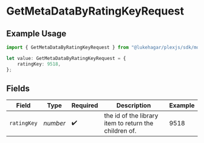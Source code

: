 # GetMetaDataByRatingKeyRequest

## Example Usage

```typescript
import { GetMetaDataByRatingKeyRequest } from "@lukehagar/plexjs/sdk/models/operations";

let value: GetMetaDataByRatingKeyRequest = {
    ratingKey: 9518,
};
```

## Fields

| Field                                                 | Type                                                  | Required                                              | Description                                           | Example                                               |
| ----------------------------------------------------- | ----------------------------------------------------- | ----------------------------------------------------- | ----------------------------------------------------- | ----------------------------------------------------- |
| `ratingKey`                                           | *number*                                              | :heavy_check_mark:                                    | the id of the library item to return the children of. | 9518                                                  |